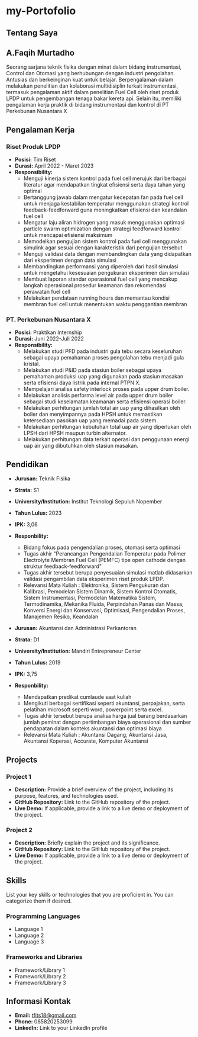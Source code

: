 # my-Portofolio

## Tentang Saya

## A.Faqih Murtadho
Seorang sarjana teknik fisika dengan minat dalam bidang instrumentasi, Control dan Otomasi yang berhubungan dengan industri pengolahan. Antusias dan berkeinginan kuat untuk belajar. Berpengalaman dalam melakukan penelitian dan kolaborasi multidisiplin terkait instrumentasi, termasuk pengalaman aktif dalam penelitian Fuel Cell oleh riset produk LPDP untuk pengembangan tenaga bakar kereta api. Selain itu, memiliki pengalaman kerja praktik di bidang instrumentasi dan kontrol di PT Perkebunan Nusantara X

## Pengalaman Kerja

### Riset Produk LPDP
- **Posisi:** Tim Riset
- **Durasi:** April 2022 - Maret 2023
- **Responsibility:**
  - Menguji kinerja sistem kontrol pada fuel cell merujuk dari berbagai literatur agar mendapatkan tingkat efisiensi serta daya tahan yang optimal
  - Bertanggung jawab dalam mengatur kecepatan fan pada fuel cell untuk menjaga kestabilan temperatur menggunakan strategi kontrol feedback-feedforward guna meningkatkan
    efisiensi dan keandalan fuel cell
  - Mengatur laju aliran hidrogen yang masuk menggunakan optimasi particle swarm optimization dengan strategi feedforward kontrol untuk mencapai efisiensi maksimum
  - Memodelkan pengujian sistem kontrol pada fuel cell menggunakan simulink agar sesuai dengan karakteristik dari pengujian tersebut
  - Menguji validasi data dengan membandingkan data yang didapatkan dari eksperimen dengan data simulasi
  - Membandingkan performansi yang diperoleh dari hasil simulasi untuk mengetahui kesesuaian pengukuran eksperimen dan simulasi
  - Membuat laporan standar operasional fuel cell yang mencakup langkah operasional prosedur keamanan dan rekomendasi perawatan fuel cell
  - Melakukan pendataan running hours dan memantau kondisi membran fuel cell untuk menentukan waktu penggantian membran

### PT. Perkebunan Nusantara X
- **Posisi:** Praktikan Internship
- **Durasi:** Juni 2022-Juli 2022
- **Responsibility:**
  - Melakukan studi PFD pada industri gula tebu secara keseluruhan sebagai upaya pemahaman proses pengolahan tebu menjadi gula kristal.
  - Melakukan studi P&ID pada stasiun boiler sebagai upaya pemahaman produksi uap yang digunakan pada stasiun masakan serta efisiensi daya listrik pada internal PTPN X.
  - Mempelajari analisa safety interlock proses pada upper drum boiler.
  - Melakukan analisis performa level air pada upper drum boiler sebagai studi keselamatan keamanan serta efisiensi operasi boiler.
  - Melakukan perhitungan jumlah total air uap yang dihasilkan oleh boiler dan menyimpannya pada HPSH untuk memastikan ketersediaan pasokan uap yang memadai pada sistem.
  - Melakukan perhitungan kebutuhan total uap air yang diperlukan oleh LPSH dari HPSH maupun turbin alternator.
  - Melakukan perhitungan data terkait operasi dan penggunaan energi uap air yang dibutuhkan oleh stasiun masakan.

<!-- Add more work experiences if applicable -->

## Pendidikan

- **Jurusan:** Teknik Fisika
- **Strata:** S1
- **University/Institution:** Institut Teknologi Sepuluh Nopember
- **Tahun Lulus:** 2023
- **IPK:** 3,06
- **Responbility:**
  - Bidang fokus pada pengendalian proses, otomasi serta optimasi
  - Tugas akhir "Perancangan Pengendalian Temperatur pada Polimer Electrolyte Membran Fuel Cell (PEMFC) tipe open cathode dengan struktur feedback-feedforward"
  - Tugas akhir tersebut berupa penyesuaian simulasi matlab didasarkan validasi pengambilan data eksperimen riset produk LPDP.
  - Relevansi Mata Kuliah : Elektronika, Sistem Pengukuran dan Kalibrasi, Pemodelan Sistem Dinamik, Sistem Kontrol Otomatis, Sistem Instrumentasi, Permodelan Matematika Sistem, Termodinamika, Mekanika Fluida, Perpindahan Panas dan Massa, Konversi Energi dan Konservasi, Optimisasi, Pengendalian Proses, Manajemen Resiko, Keandalan
 
- **Jurusan:** Akuntansi dan Administrasi Perkantoran
- **Strata:** D1
- **University/Institution:** Mandiri Entrepreneur Center
- **Tahun Lulus:** 2019
- **IPK:** 3,75
- **Responbility:**
  - Mendapatkan predikat cumlaude saat kuliah
  - Mengikuti berbagai sertifikasi seperti akuntansi, perpajakan, serta pelatihan microsoft seperti word, powerpoint serta excel.
  - Tugas akhir tersebut berupa analisa harga jual barang berdasarkan jumlah peminat dengan pertimbangan biaya operasional dan sumber pendapatan dalam konteks akuntansi dan optimasi biaya
  - Relevansi Mata Kuliah : Akuntansi Dagang, Akuntansi Jasa, Akuntansi Koperasi, Accurate, Komputer Akuntansi

<!-- Add any other contact information if desired -->

## Projects

### Project 1
- **Description:** Provide a brief overview of the project, including its purpose, features, and technologies used.
- **GitHub Repository:** Link to the GitHub repository of the project.
- **Live Demo:** If applicable, provide a link to a live demo or deployment of the project.

### Project 2
- **Description:** Briefly explain the project and its significance.
- **GitHub Repository:** Link to the GitHub repository of the project.
- **Live Demo:** If applicable, provide a link to a live demo or deployment of the project.

<!-- Add more projects following the same structure -->

## Skills
List your key skills or technologies that you are proficient in. You can categorize them if desired.

### Programming Languages
- Language 1
- Language 2
- Language 3

### Frameworks and Libraries
- Framework/Library 1
- Framework/Library 2
- Framework/Library 3

## Informasi Kontak
- **Email:** tfits18@gmail.com
- **Phone:** 085820253099
- **LinkedIn:** Link to your LinkedIn profile


<!-- Add more skill categories if desired -->
